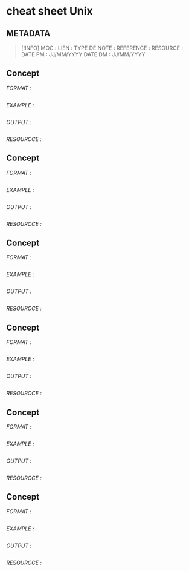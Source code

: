 # cheat sheet Unix

## METADATA
> [!INFO]
> MOC                    :
> LIEN                     : 
> TYPE DE NOTE   :
>  REFERENCE       : 
>  RESOURCE        :
> DATE PM             : JJ/MM/YYYY
> DATE DM             : JJ/MM/YYYY


## Concept 
*FORMAT :*

````

````

*EXAMPLE :*

````

````

*OUTPUT :*

````

````

*RESOURCCE :*
## Concept 
*FORMAT :*

````

````

*EXAMPLE :*

````

````

*OUTPUT :*

````

````

*RESOURCCE :*
## Concept 
*FORMAT :*

````

````

*EXAMPLE :*

````

````

*OUTPUT :*

````

````

*RESOURCCE :*

## Concept 
*FORMAT :*

````

````

*EXAMPLE :*

````

````

*OUTPUT :*

````

````

*RESOURCCE :*

## Concept 
*FORMAT :*

````

````

*EXAMPLE :*

````

````

*OUTPUT :*

````

````

*RESOURCCE :*

## Concept 
*FORMAT :*

````

````

*EXAMPLE :*

````

````

*OUTPUT :*

````

````

*RESOURCCE :*